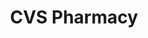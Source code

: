 ---
title: "CVS Pharmacy"
url: /marietta/cvs-pharmacy-johnson-ferry-road-northeast/
shop: chemist
---